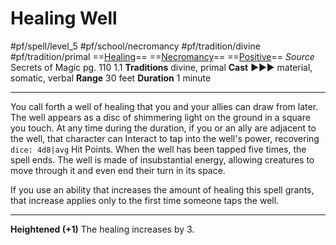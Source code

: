 # Healing Well
#pf/spell/level_5 #pf/school/necromancy #pf/tradition/divine #pf/tradition/primal
==[Healing](../../../Traits/Healing.md)== ==[Necromancy](../../../Traits/Necromancy.md)== ==[Positive](../../../Traits/Positive.md)==
*Source* Secrets of Magic pg. 110 1.1
**Traditions** divine, primal
**Cast** ►►► material, somatic, verbal
**Range** 30 feet
**Duration** 1 minute

---
You call forth a well of healing that you and your allies can draw from later. The well appears as a disc of shimmering light on the ground in a square you touch. At any time during the duration, if you or an ally are adjacent to the well, that character can Interact to tap into the well's power, recovering `dice: 4d8|avg` Hit Points. When the well has been tapped five times, the spell ends. The well is made of insubstantial energy, allowing creatures to move through it and even end their turn in its space.

If you use an ability that increases the amount of healing this spell grants, that increase applies only to the first time someone taps the well.

<hr>

**Heightened (+1)** The healing increases by 3.
